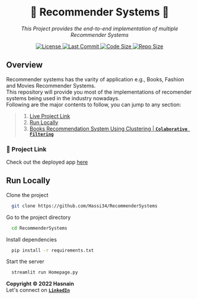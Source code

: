 <p align="center">
    <b>
        <h1 align="center">🔂 Recommender Systems 🔂</h1>
    </b>
</p>
<p align="center">
    <em>This Project provides the end-to-end implementation of multiple Recommender Systems</em>
</p>

<p align="center">
    <a href="https://github.com/Hassi34/RecommenderSystems/blob/main/LICENSE">
        <img alt="License" src="https://img.shields.io/github/license/hassi34/vizpool?color=g">
    </a>
    <a href="https://github.com/Hassi34/RecommenderSystems">
        <img alt="Last Commit" src="https://img.shields.io/github/last-commit/hassi34/vizpool/main?color=g">
    </a>
    <a href="https://github.com/Hassi34/RecommenderSystems">
        <img alt="Code Size" src="https://img.shields.io/github/languages/code-size/hassi34/vizpool?color=g">
    </a>
    <a href="https://github.com/Hassi34/RecommenderSystems">
        <img alt="Repo Size" src="https://img.shields.io/github/repo-size/hassi34/vizpool?color=g">
    </a>
</p>

## Overview
Recommender systems has the varity of application e.g., Books, Fashion and Movies Recommender Systems.<br>
This repository will provide you most of the implementations of recomender systems being used in the industry nowadays.<br>
Following are the major contents to follow, you can jump to any section:

>   1. [Live Project Link](#live-project)
>   2. [Run Locally](#run-local)
>   3. [Books Recommendation System Using Clustering | **``Colaborative Filtering``**](https://github.com/Hassi34/RecommenderSystems/blob/main/books/BooksRecommenderSystem-ColaborativeFiltering.ipynb)
### 🔗 Project Link<a id='live-project'></a>
Check out the deployed app [here](https://recommendersystems.streamlit.app/)

## Run Locally<a id='run-local'></a>

Clone the project

```bash
  git clone https://github.com/Hassi34/RecommenderSystems
```

Go to the project directory

```bash
  cd RecommenderSystems
```

Install dependencies

```bash
  pip install -r requirements.txt
```

Start the server

```bash
  streamlit run Homepage.py
```
**Copyright &copy; 2022 Hasnain** <br>
Let's connect on **[``LinkedIn``](https://www.linkedin.com/in/hasanain-mehmood-a37a4116b/)** <br>